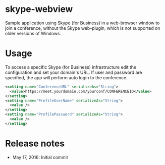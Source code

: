 # skype-webview
Sample application using Skype (for Business) in a web-browser window to join a conference, without the Skype web-plugin, which is not supported on older versions of Windows.

# Usage
To access a specific Skype (for Business) infrastructure edit the configuration and set your domain's URL.
If user and password are specified, the app will perform auto login to the conference.

```xml
<setting name="ConferenceURL" serializeAs="String">
  <value>https://meet.yourdomain.com/yourconf/CONFERENCEID</value>
</setting>
<setting name="ProfileUserName" serializeAs="String">
  <value />
</setting>
<setting name="ProfilePassword" serializeAs="String">
  <value />
</setting>
```

# Release notes
- May 17, 2016: Initial commit